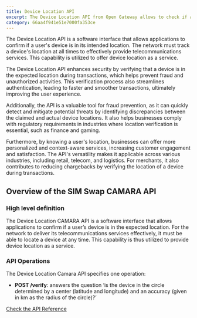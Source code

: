 ```yaml
---
title: Device Location API
excerpt: The Device Location API from Open Gateway allows to check if a mobile phone is in a determined location.
category: 66aa4f941e51e7000fa353ce
---
```



The Device Location API is a software interface that allows applications to confirm if a user's device is in its intended location. The network must track a device's location at all times to effectively provide telecommunications services. This capability is utilized to offer device location as a service.

The Device Location API enhances security by verifying that a device is in the expected location during transactions, which helps prevent fraud and unauthorized activities. This verification process also streamlines authentication, leading to faster and smoother transactions, ultimately improving the user experience. 

Additionally, the API is a valuable tool for fraud prevention, as it can quickly detect and mitigate potential threats by identifying discrepancies between the claimed and actual device locations. It also helps businesses comply with regulatory requirements in industries where location verification is essential, such as finance and gaming. 
 
Furthermore, by knowing a user's location, businesses can offer more personalized and context-aware services, increasing customer engagement and satisfaction. The API's versatility makes it applicable across various industries, including retail, telecom, and logistics. For merchants, it also contributes to reducing chargebacks by verifying the location of a device during transactions.


## Overview of the SIM Swap CAMARA API

### High level definition

The Device Location CAMARA API is a software interface that allows applications to confirm if a user’s device is in the expected location. For the network to deliver its telecommunications services effectively, it must be able to locate a device at any time. This capability is thus utilized to provide device location as a service.

### API Operations

The Device Location Camara API specifies one operation:

- **POST /verify**: answers the question ‘is the device in the circle determined by a center (latitude and longitude) and an accuracy (given in km as the radius of the circle)?’

[Check the API Reference](/reference/retrievedevicelocation)


